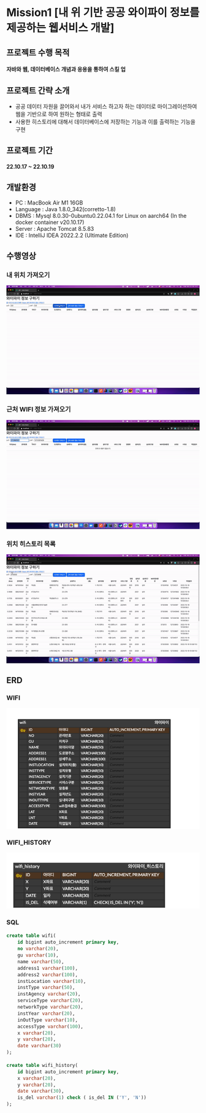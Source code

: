 # Mission1 [내 위 기반 공공 와이파이 정보를 제공하는 웹서비스 개발]

## 프로젝트 수행 목적
#### 자바와 웹, 데이터베이스 개념과 응용을 통하여 스킬 업

## 프로젝트 간략 소개
- 공공 데이터 자원을 끌어와서 내가 서비스 하고자 하는 데이터로 마이그레이션하여 웹을 기반으로 하여 원하는 형태로 출력
- 사용한 히스토리에 대해서 데이터베이스에 저장하는 기능과 이를 출력하는 기능을 구현

## 프로젝트 기간
#### 22.10.17 ~ 22.10.19

## 개발환경
- PC : MacBook Air M1 16GB
- Language : Java 1.8.0_342(corretto-1.8)
- DBMS : Mysql 8.0.30-0ubuntu0.22.04.1 for Linux on aarch64 (In the docker container v20.10.17)
- Server : Apache Tomcat 8.5.83
- IDE : IntelliJ IDEA 2022.2.2 (Ultimate Edition)

## 수행영상
### 내 위치 가져오기
![내 위치 가져오기](./내%20위치%20가져오기.gif)
### 근처 WIFI 정보 가져오기
![근처 WIFI 정보 가져오기](./근처%20WIFI%20정보%20가져오기.gif)

### 위치 히스토리 목록
![위치 히스토리 목록](./위치%20히스토리%20목록.gif)

## ERD
### WIFI
![WIFI테이블](./[ERD]wifi.png)
### WIFI_HISTORY
![WIFI_HISTORY테이블](./[ERD]wifi_history.png)

### SQL
```sql
create table wifi(
    id bigint auto_increment primary key,
    no varchar(20),
    gu varchar(10),
    name varchar(50),
    address1 varchar(100),
    address2 varchar(100),
    instLocation varchar(10),
    instType varchar(50),
    instAgency varchar(20),
    serviceType varchar(20),
    networkType varchar(20),
    instYear varchar(20),
    inOutType varchar(10),
    accessType varchar(100),
    x varchar(20),
    y varchar(20),
    date varchar(30)
);

create table wifi_history(
    id bigint auto_increment primary key,
    x varchar(20),
    y varchar(20),
    date varchar(30),
    is_del varchar(1) check ( is_del IN ('Y', 'N'))
);
```




